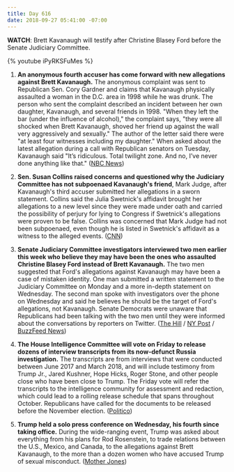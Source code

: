 ```yaml
---
title: Day 616
date: 2018-09-27 05:41:00 -07:00
---
```


**WATCH**: Brett Kavanaugh will testify after Christine Blasey Ford before the Senate Judiciary Committee.

{% youtube iPyRKSFuMes %}

1. **An anonymous fourth accuser has come forward with new allegations against Brett Kavanaugh.** The anonymous complaint was sent to Republican Sen. Cory Gardner and claims that Kavanaugh physically assaulted a woman in the D.C. area in 1998 while he was drunk. The person who sent the complaint described an incident between her own daughter, Kavanaugh, and several friends in 1998. "When they left the bar (under the influence of alcohol)," the complaint says, "they were all shocked when Brett Kavanaugh, shoved her friend up against the wall very aggressively and sexually." The author of the letter said there were "at least four witnesses including my daughter." When asked about the latest allegation during a call with Republican senators on Tuesday, Kavanaugh said "It’s ridiculous. Total twilight zone. And no, I’ve never done anything like that." ([NBC News](https://www.nbcnews.com/politics/supreme-court/senate-probing-new-allegation-misconduct-against-kavanaugh-n913581))

2. **Sen. Susan Collins raised concerns and questioned why the Judiciary Committee has not subpoenaed Kavanaugh's friend**, Mark Judge, after Kavanaugh's third accuser submitted her allegations in a sworn statement. Collins said the Julia Swetnick's affidavit brought her allegations to a new level since they were made under oath and carried the possibility of perjury for lying to Congress if Swetnick's allegations were proven to be false. Collins was concerned that Mark Judge had not been subpoenaed, even though he is listed in Swetnick's affidavit as a witness to the alleged events. ([CNN](https://www.cnn.com/2018/09/26/politics/susan-collins-brett-kavanaugh/index.html))

3. **Senate Judiciary Committee investigators interviewed two men earlier this week who believe they may have been the ones who assaulted Christine Blasey Ford instead of Brett Kavanaugh.** The two men suggested that Ford's allegations against Kavanaugh may have been a case of mistaken identity. One man submitted a written statement to the Judiciary Committee on Monday and a more in-depth statement on Wednesday. The second man spoke with investigators over the phone on Wednesday and said he believes he should be the target of Ford's allegations, not Kavanaugh. Senate Democrats were unaware that Republicans had been talking with the two men until they were informed about the conversations by reporters on Twitter. ([The Hill](https://thehill.com/regulation/court-battles/408678-witnesses-say-ford-may-have-mistaken-them-for-kavanaugh) / [NY Post](https://nypost.com/2018/09/27/two-men-tell-senate-that-they-not-kavanaugh-assaulted-ford/) / [BuzzFeed News](https://www.buzzfeednews.com/article/zoetillman/two-men-told-senate-staffers-they-had-the-encounter-with))

4. **The House Intelligence Committee will vote on Friday to release dozens of interview transcripts from its now-defunct Russia investigation.** The transcripts are from interviews that were conducted between June 2017 and March 2018, and will include testimony from Trump Jr., Jared Kushner, Hope Hicks, Roger Stone, and other people close who have been close to Trump. The Friday vote will refer the transcripts to the intelligence community for assessment and redaction, which could lead to a rolling release schedule that spans throughout October. Republicans have called for the documents to be released before the November election. ([Politico](https://www.politico.com/story/2018/09/27/transcripts-russia-house-846231))

5. **Trump held a solo press conference on Wednesday, his fourth since taking office.** During the wide-ranging event, Trump was asked about everything from his plans for Rod Rosenstein, to trade relations between the U.S., Mexico, and Canada, to the allegations against Brett Kavanaugh, to the more than a dozen women who have accused Trump of sexual misconduct. ([Mother Jones](https://www.motherjones.com/politics/2018/09/donald-trump-press-conference-brett-kavanaugh/))